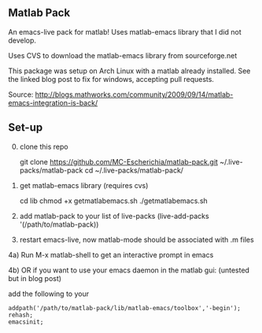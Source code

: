 ## Matlab Pack 

An emacs-live pack for matlab! Uses matlab-emacs library that I did not develop. 

Uses CVS to download the matlab-emacs library from sourceforge.net

This package was setup on Arch Linux with a matlab already installed. See the linked blog post to fix for windows, accepting pull requests. 

Source: http://blogs.mathworks.com/community/2009/09/14/matlab-emacs-integration-is-back/

## Set-up

0) clone this repo 
   
    git clone https://github.com/MC-Escherichia/matlab-pack.git ~/.live-packs/matlab-pack
    cd ~/.live-packs/matlab-pack/
    
1) get matlab-emacs library (requires cvs) 

    cd lib
    chmod +x getmatlabemacs.sh
    ./getmatlabemacs.sh

2) add matlab-pack to your list of live-packs (live-add-packs '(/path/to/matlab-pack))

3) restart emacs-live, now matlab-mode should be associated with .m files

4a) Run M-x matlab-shell to get an interactive prompt in emacs

4b) OR if you want to use your emacs daemon in the matlab gui: (untested but in blog post) 

add the following to your       
    
    addpath('/path/to/matlab-pack/lib/matlab-emacs/toolbox','-begin');
    rehash;
    emacsinit;


